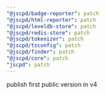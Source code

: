 ```yaml
---
"@jscpd/badge-reporter": patch
"@jscpd/html-reporter": patch
"@jscpd/leveldb-store": patch
"@jscpd/redis-store": patch
"@jscpd/tokenizer": patch
"@jscpd/tsconfig": patch
"@jscpd/finder": patch
"@jscpd/core": patch
"jscpd": patch
---
```


publish first public version in v4
